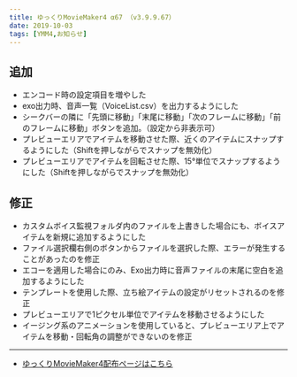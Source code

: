 ```yaml
---
title: ゆっくりMovieMaker4 α67 （v3.9.9.67）
date: 2019-10-03
tags: [YMM4,お知らせ]
---
```

## 追加
- エンコード時の設定項目を増やした
- exo出力時、音声一覧（VoiceList.csv）を出力するようにした
- シークバーの隣に「先頭に移動」「末尾に移動」「次のフレームに移動」「前のフレームに移動」ボタンを追加。（設定から非表示可）
- プレビューエリアでアイテムを移動させた際、近くのアイテムにスナップするようにした（Shiftを押しながらでスナップを無効化）
- プレビューエリアでアイテムを回転させた際、15°単位でスナップするようにした（Shiftを押しながらでスナップを無効化）
## 修正
- カスタムボイス監視フォルダ内のファイルを上書きした場合にも、ボイスアイテムを新規に追加するようにした
- ファイル選択欄右側のボタンからファイルを選択した際、エラーが発生することがあったのを修正
- エコーを適用した場合にのみ、Exo出力時に音声ファイルの末尾に空白を追加するようにした
- テンプレートを使用した際、立ち絵アイテムの設定がリセットされるのを修正
- プレビューエリアで1ピクセル単位でアイテムを移動させるようにした
- イージング系のアニメーションを使用していると、プレビューエリア上でアイテムを移動・回転角の調整ができないのを修正

---

- [ゆっくりMovieMaker4配布ページはこちら](../index.md)